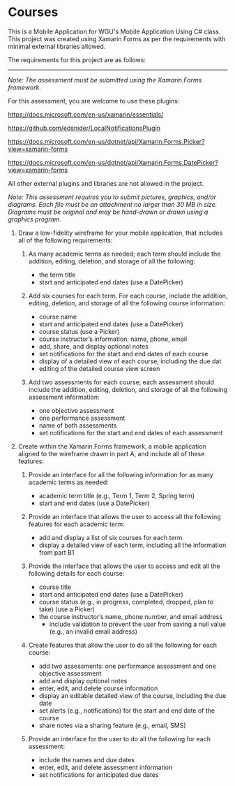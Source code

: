 # Courses

This is a Mobile Application for WGU's Mobile Application Using C# class. This project was created using Xamarin Forms as per the requirements with minimal external libraries allowed.

The requirements for this project are as follows:

---
*Note: The assessment must be submitted using the Xamarin.Forms framework.*

For this assessment, you are welcome to use these plugins:

https://docs.microsoft.com/en-us/xamarin/essentials/

https://github.com/edsnider/LocalNotificationsPlugin

https://docs.microsoft.com/en-us/dotnet/api/Xamarin.Forms.Picker?view=xamarin-forms

https://docs.microsoft.com/en-us/dotnet/api/Xamarin.Forms.DatePicker?view=xamarin-forms

All other external plugins and libraries are not allowed in the project.

*Note: This assessment requires you to submit pictures, graphics, and/or diagrams. Each file must be an attachment no larger than 30 MB in size. Diagrams must be original and may be hand-drawn or drawn using a graphics program.*

1.  Draw a low-fidelity wireframe for your mobile application, that includes all of the following requirements:
    1.  As many academic terms as needed; each  term should include the addition, editing, deletion, and storage of all  the following:
        * the term title
        * start and anticipated end dates (use a DatePicker)
        
    2.  Add six courses for each  term. For each  course, include the addition, editing, deletion, and storage of all  the following course information:
        * course name
        * start and anticipated end dates (use a DatePicker)
        * course status (use a Picker)
        * course instructor’s information: name, phone, email
        * add, share, and display optional notes
        * set notifications for the start and end dates of each  course 
        * display of a detailed view of each  course, including the due dat
        * editing of the detailed course view screen
        
    3.  Add two assessments for each  course; each  assessment should include the addition, editing, deletion, and storage of all  the following assessment information:
        * one objective assessment
        * one performance assessment
        * name of both  assessments
        * set notifications for the start and end dates of each  assessment
        
2. Create within the Xamarin.Forms framework, a mobile application aligned to the wireframe drawn in part A, and include all  of these features:
    1. Provide an interface for all  the following information for as many academic terms as needed:
        * academic term title (e.g., Term 1, Term 2, Spring term)
        * start and end dates (use a DatePicker)
        
    2. Provide an interface that allows the user to access all the following features for each academic term:
        * add and display a list of six courses for each term
        * display a detailed view of each  term, including all  the information from part B1
        
    3. Provide the interface that allows the user to access and edit all  the following details for each course:
        * course title
        * start and anticipated end dates (use a DatePicker)
        * course status (e.g., in progress, completed, dropped, plan to take) (use a Picker)    
        * the course instructor’s name, phone number, and email address    
            * include validation to prevent the user from saving a null value (e.g., an invalid email address)
            
    4. Create features that allow the user to do all  the following for each course:
        * add two assessments: one performance assessment and one objective assessment
        * add and display optional notes
        * enter, edit, and delete course information
        * display an editable detailed view of the course, including the due date
        * set alerts (e.g., notifications) for the start and end date of the course
        * share notes via a sharing feature (e.g., email, SMS)
        
    5. Provide an interface for the user to do all  the following for each  assessment:
        * include the names and due dates
        * enter, edit, and delete assessment information
        * set notifications for anticipated due dates
